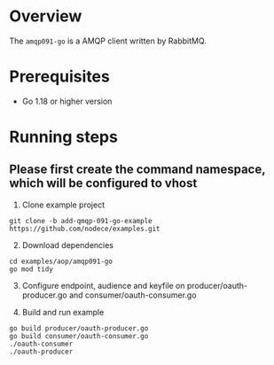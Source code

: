 # Overview

The `amqp091-go` is a AMQP client written by RabbitMQ.

# Prerequisites

- Go 1.18 or higher version

# Running steps

## Please first create the command namespace, which will be configured to vhost

1. Clone example project

```
git clone -b add-qmqp-091-go-example https://github.com/nodece/examples.git 
```

2. Download dependencies

```
cd examples/aop/amqp091-go
go mod tidy
```

3. Configure endpoint, audience and keyfile on producer/oauth-producer.go and consumer/oauth-consumer.go


4. Build and run example

```
go build producer/oauth-producer.go
go build consumer/oauth-consumer.go
./oauth-consumer
./oauth-producer
```
